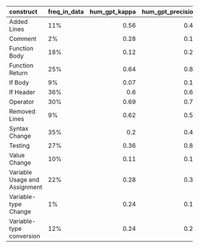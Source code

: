 | construct                     | freq_in_data   |   hum_gpt_kappa |   hum_gpt_precision |   hum_gpt_recall |
|:------------------------------|:---------------|----------------:|--------------------:|-----------------:|
| Added Lines                   | 11%            |            0.56 |                0.46 |             1    |
| Comment                       | 2%             |            0.28 |                0.18 |             1    |
| Function Body                 | 18%            |            0.12 |                0.24 |             0.61 |
| Function Return               | 25%            |            0.64 |                0.88 |             0.6  |
| If Body                       | 9%             |            0.07 |                0.12 |             0.56 |
| If Header                     | 36%            |            0.6  |                0.66 |             0.92 |
| Operator                      | 30%            |            0.69 |                0.79 |             0.77 |
| Removed Lines                 | 9%             |            0.62 |                0.53 |             0.89 |
| Syntax Change                 | 35%            |            0.2  |                0.44 |             0.71 |
| Testing                       | 27%            |            0.36 |                0.89 |             0.3  |
| Value Change                  | 10%            |            0.11 |                0.15 |             1    |
| Variable Usage and Assignment | 22%            |            0.28 |                0.36 |             0.82 |
| Variable-type Change          | 1%             |            0.24 |                0.14 |             1    |
| Variable-type conversion      | 12%            |            0.24 |                0.24 |             0.92 |